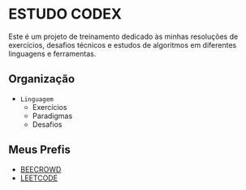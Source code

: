 # ESTUDO CODEX

Este é um projeto de treinamento dedicado às minhas resoluções de exercícios, desafios técnicos e estudos de algoritmos em diferentes linguagens e ferramentas.

## Organização

- `Linguagem`
  - Exercícios
  - Paradigmas
  - Desafios

## Meus Prefis

- [BEECROWD](https://judge.beecrowd.com/pt/profile/1074397)
- [LEETCODE](https://leetcode.com/u/FHumberto/)
